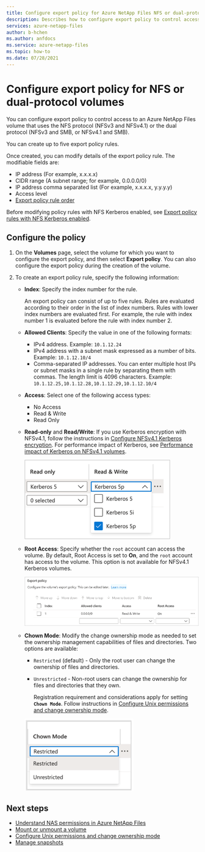 ```yaml
---
title: Configure export policy for Azure NetApp Files NFS or dual-protocol volumes - Azure NetApp Files
description: Describes how to configure export policy to control access to an NFS volume using Azure NetApp Files
services: azure-netapp-files
author: b-hchen
ms.author: anfdocs
ms.service: azure-netapp-files
ms.topic: how-to
ms.date: 07/28/2021
---
```

# Configure export policy for NFS or dual-protocol volumes

You can configure export policy to control access to an Azure NetApp Files volume that uses the NFS protocol (NFSv3 and NFSv4.1) or the dual protocol (NFSv3 and SMB, or NFSv4.1 and SMB).

You can create up to five export policy rules.

Once created, you can modify details of the export policy rule. The modifiable fields are: 

-	IP address (For example, x.x.x.x)
-	CIDR range (A subnet range; for example, 0.0.0.0/0)
-	IP address comma separated list (For example, x.x.x.x, y.y.y.y)
- Access level 
- [Export policy rule order](network-attached-storage-permissions.md#export-policy-rule-ordering)

Before modifying policy rules with NFS Kerberos enabled, see [Export policy rules with NFS Kerberos enabled](network-attached-storage-permissions.md#export-policy-rule-ordering).

## Configure the policy 

1.	On the **Volumes** page, select the volume for which you want to configure the export policy, and then select **Export policy**. You can also configure the export policy during the creation of the volume.

2.	To create an export policy rule, specify the following information:   
    * **Index**: Specify the index number for the rule.  
      
      An export policy can consist of up to five rules. Rules are evaluated according to their order in the list of index numbers. Rules with lower index numbers are evaluated first. For example, the rule with index number 1 is evaluated before the rule with index number 2. 

    * **Allowed Clients**: Specify the value in one of the following formats:  
      * IPv4 address. Example: `10.1.12.24`
      * IPv4 address with a subnet mask expressed as a number of bits. Example: `10.1.12.10/4`
      * Comma-separated IP addresses. You can enter multiple host IPs or subnet masks in a single rule by separating them with commas. The length limit is 4096 characters. Example: `10.1.12.25,10.1.12.28,10.1.12.29,10.1.12.10/4`

    * **Access**: Select one of the following access types:  
      * No Access 
      * Read & Write
      * Read Only

    * **Read-only** and **Read/Write**: If you use Kerberos encryption with NFSv4.1, follow the instructions in [Configure NFSv4.1 Kerberos encryption](configure-kerberos-encryption.md).  For performance impact of Kerberos, see [Performance impact of Kerberos on NFSv4.1 volumes](performance-impact-kerberos.md). 

      ![Kerberos security options](./media/azure-netapp-files-configure-export-policy/kerberos-security-options.png) 

    * **Root Access**: Specify whether the `root` account can access the volume.  By default, Root Access is set to **On**, and the `root` account has access to the volume.  This option is not available for NFSv4.1 Kerberos volumes.

      ![Export policy](./media/azure-netapp-files-configure-export-policy/azure-netapp-files-export-policy.png) 

    * **Chown Mode**:	Modify the change ownership mode as needed to set the ownership management capabilities of files and directories.  Two options are available:   

      * `Restricted` (default) - Only the root user can change the ownership of files and directories.
      * `Unrestricted` - Non-root users can change the ownership for files and directories that they own.  

        Registration requirement and considerations apply for setting **`Chown Mode`**. Follow instructions in [Configure Unix permissions and change ownership mode](configure-unix-permissions-change-ownership-mode.md).  

      ![Screenshot that shows the change ownership mode option.](./media/azure-netapp-files-configure-export-policy/chown-mode-export-policy.png) 

## Next steps 
* [Understand NAS permissions in Azure NetApp Files](network-attached-storage-permissions.md)
* [Mount or unmount a volume](azure-netapp-files-mount-unmount-volumes-for-virtual-machines.md)
* [Configure Unix permissions and change ownership mode](configure-unix-permissions-change-ownership-mode.md) 
* [Manage snapshots](azure-netapp-files-manage-snapshots.md)

